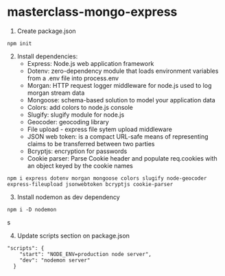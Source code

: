 # masterclass-mongo-express

1. Create package.json

```
npm init
```

2. Install dependencies:
   - Express: Node.js web application framework
   - Dotenv: zero-dependency module that loads environment variables from a .env file into process.env
   - Morgan: HTTP request logger middleware for node.js used to log morgan stream data
   - Mongoose: schema-based solution to model your application data
   - Colors: add colors to node.js console
   - Slugify: slugify module for node.js
   - Geocoder: geocoding library
   - File upload - express file sytem upload middleware
   - JSON web token: is a compact URL-safe means of representing claims to be transferred between two parties
   - Bcryptjs: encryption for passwords
   - Cookie parser: Parse Cookie header and populate req.cookies with an object keyed by the cookie names

```
npm i express dotenv morgan mongoose colors slugify node-geocoder express-fileupload jsonwebtoken bcryptjs cookie-parser
```

3. Install nodemon as dev dependency

```
npm i -D nodemon
```

s

4. Update scripts section on package.json

```
"scripts": {
    "start": "NODE_ENV=production node server",
    "dev": "nodemon server"
  }
```
